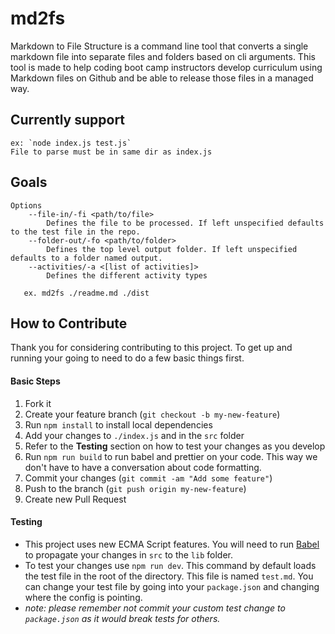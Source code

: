 # md2fs
Markdown to File Structure is a command line tool that converts a single markdown file into separate files and folders based on cli arguments. This tool is made to help coding boot camp instructors develop curriculum using Markdown files on Github and be able to release those files in a managed way.

## Currently support
    ex: `node index.js test.js`
    File to parse must be in same dir as index.js

## Goals
```
Options
    --file-in/-fi <path/to/file>
        Defines the file to be processed. If left unspecified defaults to the test file in the repo.
    --folder-out/-fo <path/to/folder>
        Defines the top level output folder. If left unspecified defaults to a folder named output.
    --activities/-a <[list of activities]>
        Defines the different activity types

   ex. md2fs ./readme.md ./dist
```

## How to Contribute
Thank you for considering contributing to this project. 
To get up and running your going to need to do a few basic things first.

#### Basic Steps
1. Fork it
2. Create your feature branch (`git checkout -b my-new-feature`)
3. Run `npm install` to install local dependencies
4. Add your changes to `./index.js` and in the `src` folder
5. Refer to the **Testing** section on how to test your changes as you develop
6. Run `npm run build` to run babel and prettier on your code. This way we don't have to have a conversation about code formatting.
7. Commit your changes (`git commit -am "Add some feature"`)
8. Push to the branch (`git push origin my-new-feature`)
9. Create new Pull Request


#### Testing
- This project uses new ECMA Script features. You will need to run [Babel](https://babeljs.io/) to propagate your changes in `src` to the `lib` folder. 
- To test your changes use `npm run dev`. This command by default loads the test file in the root of the directory. This file is named `test.md`. You can change your test file by going into your `package.json` and changing where the config is pointing. 
- *note: please remember not commit your custom test change to `package.json` as it would break tests for others.*
